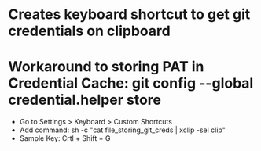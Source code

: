 # Creates keyboard shortcut to get git credentials on clipboard
# Workaround to storing PAT in Credential Cache: git config --global credential.helper store

* Go to Settings > Keyboard > Custom Shortcuts
* Add command: sh -c "cat file_storing_git_creds | xclip -sel clip"
* Sample Key: Crtl + Shift + G
